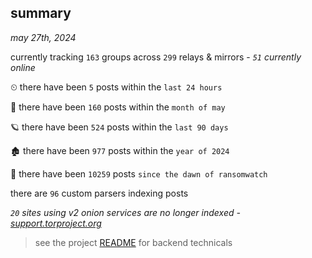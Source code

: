 
## summary
_may 27th, 2024_

currently tracking `163` groups across `299` relays & mirrors - _`51` currently online_

⏲ there have been `5` posts within the `last 24 hours`

🦈 there have been `160` posts within the `month of may`

🪐 there have been `524` posts within the `last 90 days`

🏚 there have been `977` posts within the `year of 2024`

🦕 there have been `10259` posts `since the dawn of ransomwatch`

there are `96` custom parsers indexing posts

_`20` sites using v2 onion services are no longer indexed - [support.torproject.org](https://support.torproject.org/onionservices/v2-deprecation/)_

> see the project [README](https://github.com/joshhighet/ransomwatch#ransomwatch--) for backend technicals

